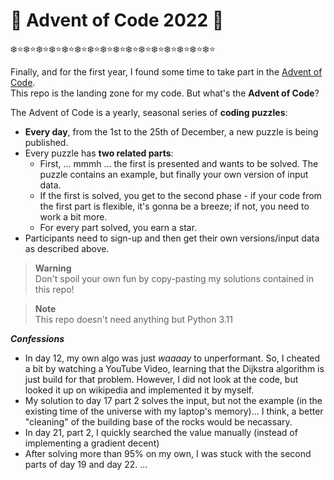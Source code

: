 # :santa: Advent of Code 2022 :christmas_tree:

:snowflake::star::snowflake::star::snowflake::star::snowflake::star::snowflake::star::snowflake::star::snowflake::star::snowflake::star::snowflake::star::snowflake::star::snowflake::star::snowflake::star::snowflake::star::snowflake::star::snowflake::star::snowflake::star:

Finally, and for the first year, I found some time to take part in the [Advent of Code](https://adventofcode.com).  
This repo is the landing zone for my code. But what's the **Advent of Code**?

The Advent of Code is a yearly, seasonal series of **coding puzzles**:
- **Every day**, from the 1st to the 25th of December, a new puzzle is being published. 
- Every puzzle has **two related parts**:
    - First, ... mmmh ... the first is presented and wants to be solved. The puzzle contains an example, but finally your own version of input data.
    - If the first is solved, you get to the second phase - if your code from the first part is flexible, it's gonna be a breeze; if not, you need to work a bit more.
    - For every part solved, you earn a star.
- Participants need to sign-up and then get their own versions/input data as described above.

> **Warning**  
> Don't spoil your own fun by copy-pasting my solutions contained in this repo!  

> **Note**  
> This repo doesn't need anything but Python 3.11

***Confessions***
- In day 12, my own algo was just *waaaay* to unperformant. So, I cheated a bit by watching a YouTube Video, learning that the Dijkstra algorithm is just build for that problem. However, I did not look at the code, but looked it up on wikipedia and implemented it by myself.
- My solution to day 17 part 2 solves the input, but not the example (in the existing time of the universe with my laptop's memory)... I think, a better "cleaning" of the building base of the rocks would be necassary.
- In day 21, part 2, I quickly searched the value manually (instead of implementing a gradient decent)
- After solving more than 95% on my own, I was stuck with the second parts of day 19 and day 22. ...
